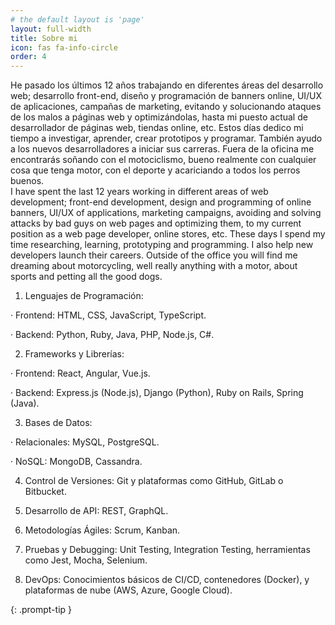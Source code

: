 ```yaml
---
# the default layout is 'page'
layout: full-width
title: Sobre mi
icon: fas fa-info-circle
order: 4
---
```


<div class="container-about">
  <div class="item-about">He pasado los últimos 12 años trabajando en diferentes áreas del desarrollo web; desarrollo front-end, diseño y programación de banners online, UI/UX de aplicaciones, campañas de marketing, evitando y solucionando ataques de los malos a páginas web y optimizándolas, hasta mi puesto actual de desarrollador de páginas web, tiendas online, etc. 
Estos días dedico mi tiempo a investigar, aprender, crear prototipos y programar. También ayudo a los nuevos desarrolladores a iniciar sus carreras. 
Fuera de la oficina me encontrarás soñando con el motociclismo, bueno realmente con cualquier cosa que tenga motor, con el deporte y acariciando a todos los perros buenos.</div>
  <div class="item-about">I have spent the last 12 years working in different areas of web development; front-end development, design and programming of online banners, UI/UX of applications, marketing campaigns, avoiding and solving attacks by bad guys on web pages and optimizing them, to my current position as a web page developer, online stores, etc. 
These days I spend my time researching, learning, prototyping and programming. I also help new developers launch their careers. 
Outside of the office you will find me dreaming about motorcycling, well really anything with a motor, about sports and petting all the good dogs.</div>
</div>

1. Lenguajes de Programación:

· Frontend: HTML, CSS, JavaScript, TypeScript.

· Backend: Python, Ruby, Java, PHP, Node.js, C#.

2. Frameworks y Librerías:

· Frontend: React, Angular, Vue.js.

· Backend: Express.js (Node.js), Django (Python), Ruby on Rails, Spring (Java).

3. Bases de Datos:

· Relacionales: MySQL, PostgreSQL.

· NoSQL: MongoDB, Cassandra.

4. Control de Versiones: Git y plataformas como GitHub, GitLab o Bitbucket.

5. Desarrollo de API: REST, GraphQL.

6. Metodologías Ágiles: Scrum, Kanban.

7. Pruebas y Debugging: Unit Testing, Integration Testing, herramientas como Jest, Mocha, Selenium.

8. DevOps: Conocimientos básicos de CI/CD, contenedores (Docker), y plataformas de nube (AWS, Azure, Google Cloud).




{: .prompt-tip }
